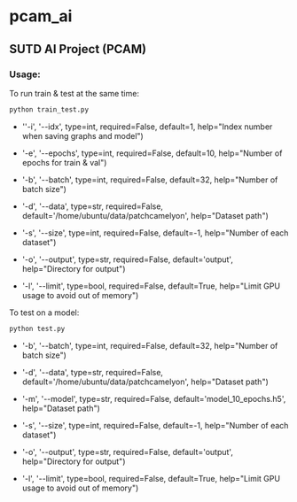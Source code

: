 # pcam_ai
## SUTD AI Project (PCAM)

### Usage:

To run train & test at the same time:

```bash
python train_test.py 
```

- ''-i', '--idx', type=int, required=False, default=1, help="Index number when saving graphs and model")

- '-e', '--epochs', type=int, required=False, default=10, help="Number of epochs for train & val")

- '-b', '--batch', type=int, required=False, default=32, help="Number of batch size")

- '-d', '--data', type=str, required=False, default='/home/ubuntu/data/patchcamelyon', help="Dataset path")

- '-s', '--size', type=int, required=False, default=-1, help="Number of each dataset")

- '-o', '--output', type=str, required=False, default='output', help="Directory for output")

- '-l', '--limit', type=bool, required=False, default=True, help="Limit GPU usage to avoid out of memory")



To test on a model:

```bash
python test.py
```

- '-b', '--batch', type=int, required=False, default=32, help="Number of batch size")

- '-d', '--data', type=str, required=False, default='/home/ubuntu/data/patchcamelyon', help="Dataset path")

- '-m', '--model', type=str, required=False, default='model_10_epochs.h5', help="Dataset path")

- '-s', '--size', type=int, required=False, default=-1, help="Number of each dataset")

- '-o', '--output', type=str, required=False, default='output', help="Directory for output")

- '-l', '--limit', type=bool, required=False, default=True, help="Limit GPU usage to avoid out of memory")